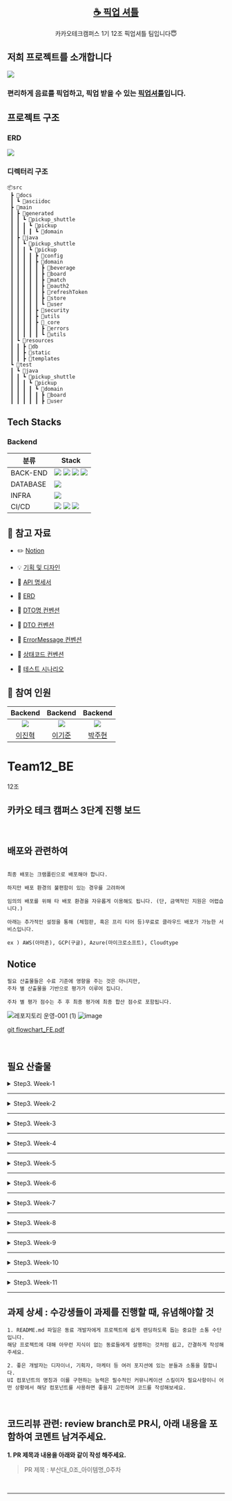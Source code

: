 <p align="center">
  <h2 align="center"><a href="https://k0d01653e1a11a.user-app.krampoline.com/">☕ 픽업 셔틀</a></h2>
  <p align="center">카카오테크캠퍼스 1기 12조 픽업셔틀 팀입니다😇 </p>
</p>

## 저희 프로젝트를 소개합니다
<img src="./images/main.png">

### 편리하게 음료를 픽업하고, 픽업 받을 수 있는 [픽업셔틀](https://www.notion.so/106c1c4b0e4b41f5a0f8e543b9190129?pvs=25)입니다. ###


## 프로젝트 구조
### ERD
<img src="./images/MYSQLERD.png">

### 디렉터리 구조

```
📦src
 ┣ 📂docs
 ┃ ┗ 📂asciidoc
 ┣ 📂main
 ┃ ┣ 📂generated
 ┃ ┃ ┗ 📂pickup_shuttle
 ┃ ┃ ┃ ┗ 📂pickup
 ┃ ┃ ┃ ┃ ┗ 📂domain
 ┃ ┣ 📂java
 ┃ ┃ ┗ 📂pickup_shuttle
 ┃ ┃ ┃ ┗ 📂pickup
 ┃ ┃ ┃ ┃ ┣ 📂config
 ┃ ┃ ┃ ┃ ┣ 📂domain
 ┃ ┃ ┃ ┃ ┃ ┣ 📂beverage
 ┃ ┃ ┃ ┃ ┃ ┣ 📂board
 ┃ ┃ ┃ ┃ ┃ ┣ 📂match
 ┃ ┃ ┃ ┃ ┃ ┣ 📂oauth2
 ┃ ┃ ┃ ┃ ┃ ┣ 📂refreshToken
 ┃ ┃ ┃ ┃ ┃ ┣ 📂store
 ┃ ┃ ┃ ┃ ┃ ┗ 📂user
 ┃ ┃ ┃ ┃ ┣ 📂security
 ┃ ┃ ┃ ┃ ┣ 📂utils
 ┃ ┃ ┃ ┃ ┣ 📂_core
 ┃ ┃ ┃ ┃ ┃ ┣ 📂errors
 ┃ ┃ ┃ ┃ ┃ ┗ 📂utils
 ┃ ┗ 📂resources
 ┃ ┃ ┣ 📂db
 ┃ ┃ ┣ 📂static
 ┃ ┃ ┣ 📂templates
 ┗ 📂test
 ┃ ┗ 📂java
 ┃ ┃ ┗ 📂pickup_shuttle
 ┃ ┃ ┃ ┗ 📂pickup
 ┃ ┃ ┃ ┃ ┗ 📂domain
 ┃ ┃ ┃ ┃ ┃ ┣ 📂board
 ┃ ┃ ┃ ┃ ┃ ┣ 📂user
```
## Tech Stacks

### Backend

| 분류      | Stack                   |
|-----------|-------------------------|
| BACK-END | <img src="https://img.shields.io/badge/JAVA-007396?style=forthebage"/> <img src="https://img.shields.io/badge/Spring Boot-6DB33F?style=forthebage&logo=springboot&logoColor=white"/> <img src="https://img.shields.io/badge/junit5-25A162?style=forthebage&logo=junit5&logoColor=white"/> <img src="https://img.shields.io/badge/Mockito-569A31?style=forthebadge"/> |
| DATABASE | <img src="https://img.shields.io/badge/MySQL-4479A1?style=forthebadge&logo=MySQL&logoColor=white"/>                                                                 
| INFRA    | <img src="https://img.shields.io/badge/AWS S3-569A31?style=forthebadge&logo=amazons3&logoColor=white"/> 
| CI/CD    | <img src="https://img.shields.io/badge/GitHub Actions-2088FF?style=forthebage&logo=GitHub Actions&logoColor=white"/> <img src="https://img.shields.io/badge/MySQL Container-4479A1?style=forthebage&logo=MySQL&logoColor=white"/> <img src="https://img.shields.io/badge/NGINX-009639?style=forthebadge&logo=nginx&logoColor=white"/>                     


## 📒 참고 자료

- ✏️ [Notion](https://www.notion.so/795e1d561316494f8a156b89ebbd386b?v=9cbace0e7f0d4c0aaac74fc0e76dd238&pvs=4)

- 💡 [기획 및 디자인](https://www.figma.com/file/UHfny7FM7ZtXo0cTsBcuKY/12%EC%A1%B0?type=design&node-id=376-1660&mode=design)

- 📜 [API 명세서](https://www.notion.so/API-0e2e4398bd8a4bc5914b42cd4b7141b8?pvs=25)

- 📁 [ERD](https://www.erdcloud.com/d/p3PSvuW4mboit2zdD)

- 📝‍️ [DTO명 컨벤션](https://www.notion.so/DTO-50ba69bbeaae4f358111e9fc15b37f72?pvs=25)

- 📝‍️ [DTO 컨벤션](https://www.notion.so/DTO-5d7f2572d8994e8d91394e6fa985cdb2?pvs=25)

- 📝️ [ErrorMessage 컨벤션](https://www.notion.so/61985a4e48834069b386b26513297960?pvs=25)

- 📝️ [상태코드 컨벤션](https://www.notion.so/1fd98ba5856c401ea20ccaba42dec05c?pvs=25)

- 📝‍️ [테스트 시나리오](https://www.notion.so/106c1c4b0e4b41f5a0f8e543b9190129?pvs=25)

## 🙋 참여 인원
|       Backend       |     Backend       |         Backend         |
|:-------------------:|:-----------------:|:-----------------------:|
| ![](https://github.com/LJH098.png?size=120) | ![](https://github.com/dnjfqhd12345.png?size=120) | ![](https://github.com/B-JuHyeon.png?size=120) | 
|      [이진혁](https://github.com/LJH098)       |      [이기준](https://github.com/dnjfqhd12345)       |      [박주현](https://github.com/B-JuHyeon)       |






# Team12_BE
12조
## 카카오 테크 캠퍼스 3단계 진행 보드

</br>

## 배포와 관련하여

```

최종 배포는 크램폴린으로 배포해야 합니다.

하지만 배포 환경의 불편함이 있는 경우를 고려하여 

임의의 배포를 위해 타 배포 환경을 자유롭게 이용해도 됩니다. (단, 금액적인 지원은 어렵습니다.)

아래는 추가적인 설정을 통해 (체험판, 혹은 프리 티어 등)무료로 클라우드 배포가 가능한 서비스입니다.

ex ) AWS(아마존), GCP(구글), Azure(마이크로소프트), Cloudtype 

```
## Notice

```
필요 산출물들은 수료 기준에 영향을 주는 것은 아니지만, 
주차 별 산출물을 기반으로 평가가 이루어 집니다.

주차 별 평가 점수는 추 후 최종 평가에 최종 합산 점수로 포함됩니다.
```

![레포지토리 운영-001 (1)](https://github.com/Step3-kakao-tech-campus/practice/assets/138656575/acb0dccd-0441-4200-999a-981865535d5f)
![image](https://github.com/Step3-kakao-tech-campus/practice/assets/138656575/b42cbc06-c5e7-4806-8477-63dfa8e807a0)

[git flowchart_FE.pdf](https://github.com/Step3-kakao-tech-campus/practice/files/12521045/git.flowchart_FE.pdf)


</br>

## 필요 산출물
<details>
<summary>Step3. Week-1</summary>
<div>
    
✅**1주차**
    
```
    - 5 Whys
    - 마켓 리서치
    - 페르소나 & 저니맵
    - 와이어 프레임
    - 칸반보드
```
    
</div>
</details>

---

<details>
<summary>Step3. Week-2</summary>
<div>
    
✅**2주차**
    
```
    - ERD 설계서
    
    - API 명세서
```
    
</div>
</details>

---

<details>
<summary>Step3. Week-3</summary>
<div>
    
✅**3주차**
    
```
    - 최종 기획안
```
    
</div>
</details>

---

<details>
<summary>Step3. Week-4</summary>
<div>
    
✅**4주차**
    
```
    - 4주차 github
    
    - 4주차 노션
```
    
</div>
</details>

---
<details>
<summary>Step3. Week-5</summary>
<div>
    
✅**5주차**
    
```
    - 5주차 github
    
    - 5주차 노션
```
    
</div>
</details>

---

<details>
<summary>Step3. Week-6</summary>
<div>
    
✅**6주차**
    
```
    - 6주차 github
    
    - 중간발표자료
    
    - 피어리뷰시트
```
    
</div>
</details>

---

<details>
<summary>Step3. Week-7</summary>
<div>
    
✅**7주차**
    
```
    - 7주차 github
    
    - 7주차 노션
```
    
</div>
</details>

---

<details>
<summary>Step3. Week-8</summary>
<div>
    
✅**8주차**
    
```
    - 중간고사
    
```
    
</div>
</details>

---

<details>
<summary>Step3. Week-9</summary>
<div>
    
✅**9주차**
    
```
    - 9주차 github
    
    - 9주차 노션
```
    
</div>
</details>

---

<details>
<summary>Step3. Week-10</summary>
<div>
    
✅**10주차**
    
```
    - 10주차 github
    
    - 테스트 시나리오 명세서
    
    - 테스트 결과 보고서
```
    
</div>
</details>

---

<details>
<summary>Step3. Week-11</summary>
<div>
    
✅**11주차**
    
```
    - 최종 기획안
    
    - 배포 인스턴스 링크
```
    
</div>
</details>

---

## **과제 상세 : 수강생들이 과제를 진행할 때, 유념해야할 것**

```
1. README.md 파일은 동료 개발자에게 프로젝트에 쉽게 랜딩하도록 돕는 중요한 소통 수단입니다.
해당 프로젝트에 대해 아무런 지식이 없는 동료들에게 설명하는 것처럼 쉽고, 간결하게 작성해주세요.

2. 좋은 개발자는 디자이너, 기획자, 마케터 등 여러 포지션에 있는 분들과 소통을 잘합니다.
UI 컴포넌트의 명칭과 이를 구현하는 능력은 필수적인 커뮤니케이션 스킬이자 필요사항이니 어떤 상황에서 해당 컴포넌트를 사용하면 좋을지 고민하며 코드를 작성해보세요.

```

</br>

## **코드리뷰 관련: review branch로 PR시, 아래 내용을 포함하여 코멘트 남겨주세요.**

**1. PR 제목과 내용을 아래와 같이 작성 해주세요.**

> PR 제목 : 부산대_0조_아이템명_0주차
> 

</br>

</div>

---
